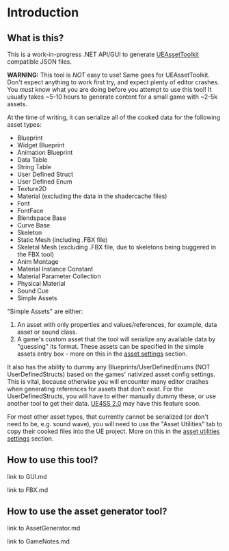 # Introduction

## What is this?
This is a work-in-progress .NET API/GUI to generate [UEAssetToolkit](https://github.com/Archengius/UEAssetToolkit) compatible JSON files. 

**WARNING:** This tool is *NOT* easy to use! Same goes for UEAssetToolkit. Don't expect anything to work first try, and expect plenty of editor crashes. You *must* know what you are doing before you attempt to use this tool! It usually takes ~5-10 hours to generate content for a small game with ~2-5k assets. 

At the time of writing, it can serialize all of the cooked data for the following asset types:
- Blueprint
- Widget Blueprint
- Animation Blueprint
- Data Table
- String Table
- User Defined Struct
- User Defined Enum
- Texture2D
- Material (excluding the data in the shadercache files)
- Font
- FontFace
- Blendspace Base
- Curve Base
- Skeleton
- Static Mesh (including .FBX file)
- Skeletal Mesh (excluding .FBX file, due to skeletons being buggered in the FBX tool)
- Anim Montage
- Material Instance Constant
- Material Parameter Collection
- Physical Material
- Sound Cue
- Simple Assets

"Simple Assets" are either:
1. An asset with only properties and values/references, for example, data asset or sound class.
2. A game's custom asset that the tool will serialize any available data by "guessing" its format. These assets can be specified in the simple assets entry box - more on this in the [asset settings]() section.

It also has the ability to dummy any Blueprints/UserDefinedEnums (NOT UserDefinedStructs) based on the games' nativized asset config settings. This is vital, because otherwise you will encounter many editor crashes when generating references for assets that don't exist. For the UserDefinedStructs, you will have to either manually dummy these, or use another tool to get their data. [UE4SS 2.0]() may have this feature soon.

For most other asset types, that currently cannot be serialized (or don't need to be, e.g. sound wave), you will need to use the "Asset Utilities" tab to copy their cooked files into the UE project. More on this in the [asset utilities settings]() section.

## How to use this tool?

link to GUI.md

link to FBX.md

## How to use the asset generator tool?

link to AssetGenerator.md

link to GameNotes.md